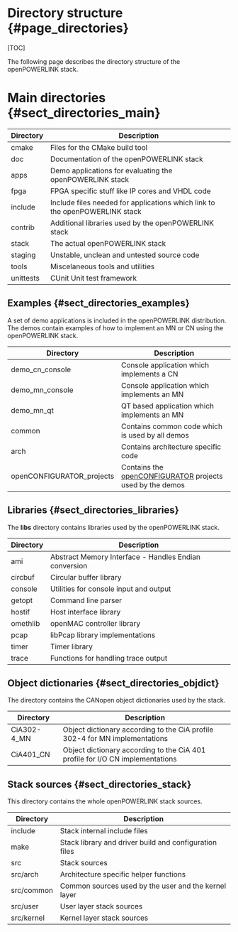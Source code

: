 Directory structure {#page_directories}
===================

[TOC]

The following page describes the directory structure of the openPOWERLINK stack.

# Main directories {#sect_directories_main}

Directory                     | Description
----------------------------- | -----------------------------------------------
cmake                         | Files for the CMake build tool
doc                           | Documentation of the openPOWERLINK stack
apps                          | Demo applications for evaluating the openPOWERLINK stack
fpga                          | FPGA specific stuff like IP cores and VHDL code
include                       | Include files needed for applications which link to the openPOWERLINK stack
contrib                       | Additional libraries used by the openPOWERLINK stack
stack                         | The actual openPOWERLINK stack
staging                       | Unstable, unclean and untested source code
tools                         | Miscelaneous tools and utilities
unittests                     | CUnit Unit test framework

## Examples {#sect_directories_examples}
A set of demo applications is included in the openPOWERLINK distribution. The
demos contain examples of how to implement an MN or CN using the openPOWERLINK
stack.

Directory                     | Description
----------------------------- | -----------------------------------------------
demo_cn_console               | Console application which implements a CN
demo_mn_console               | Console application which implements an MN
demo_mn_qt                    | QT based application which implements an MN
common                        | Contains common code which is used by all demos
arch                          | Contains architecture specific code
openCONFIGURATOR_projects     | Contains the [openCONFIGURATOR](http://sourceforge.net/p/openconf) projects used by the demos


## Libraries {#sect_directories_libraries}
The __libs__ directory contains libraries used by the openPOWERLINK stack.

Directory                     | Description
----------------------------- | -----------------------------------------------
ami                           | Abstract Memory Interface - Handles Endian conversion
circbuf                       | Circular buffer library
console                       | Utilities for console input and output
getopt                        | Command line parser
hostif                        | Host interface library
omethlib                      | openMAC controller library
pcap                          | libPcap library implementations
timer                         | Timer library
trace                         | Functions for handling trace output

## Object dictionaries {#sect_directories_objdict}

The directory contains the CANopen object dictionaries used by the stack.

Directory                     | Description
----------------------------- | -----------------------------------------------
CiA302-4_MN                   | Object dictionary according to the CiA profile 302-4 for MN implementations
CiA401_CN                     | Object dictionary according to the CiA 401 profile for I/O CN implementations

## Stack sources {#sect_directories_stack}

This directory contains the whole openPOWERLINK stack sources.

Directory                     | Description
----------------------------- | -----------------------------------------------
include                       | Stack internal include files
make                          | Stack library and driver build and configuration files
src                           | Stack sources
src/arch                      | Architecture specific helper functions
src/common                    | Common sources used by the user and the kernel layer
src/user                      | User layer stack sources
src/kernel                    | Kernel layer stack sources
